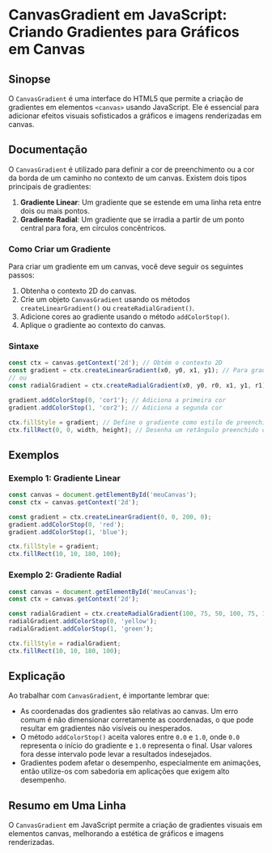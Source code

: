 <!--
Meta Description: # CanvasGradient em JavaScript: Criando Gradientes para Gráficos em Canvas ## Sinopse O `CanvasGradient` é uma interface do HTML5 que permite a criaçã...
Meta Keywords: gradiente, canvas, ctx, const, addcolorstop
-->

# CanvasGradient em JavaScript: Criando Gradientes para Gráficos em Canvas

## Sinopse
O `CanvasGradient` é uma interface do HTML5 que permite a criação de gradientes em elementos `<canvas>` usando JavaScript. Ele é essencial para adicionar efeitos visuais sofisticados a gráficos e imagens renderizadas em canvas.

## Documentação
O `CanvasGradient` é utilizado para definir a cor de preenchimento ou a cor da borda de um caminho no contexto de um canvas. Existem dois tipos principais de gradientes:

1. **Gradiente Linear**: Um gradiente que se estende em uma linha reta entre dois ou mais pontos.
2. **Gradiente Radial**: Um gradiente que se irradia a partir de um ponto central para fora, em círculos concêntricos.

### Como Criar um Gradiente
Para criar um gradiente em um canvas, você deve seguir os seguintes passos:

1. Obtenha o contexto 2D do canvas.
2. Crie um objeto `CanvasGradient` usando os métodos `createLinearGradient()` ou `createRadialGradient()`.
3. Adicione cores ao gradiente usando o método `addColorStop()`.
4. Aplique o gradiente ao contexto do canvas.

### Sintaxe
```javascript
const ctx = canvas.getContext('2d'); // Obtém o contexto 2D
const gradient = ctx.createLinearGradient(x0, y0, x1, y1); // Para gradiente linear
// ou
const radialGradient = ctx.createRadialGradient(x0, y0, r0, x1, y1, r1); // Para gradiente radial

gradient.addColorStop(0, 'cor1'); // Adiciona a primeira cor
gradient.addColorStop(1, 'cor2'); // Adiciona a segunda cor

ctx.fillStyle = gradient; // Define o gradiente como estilo de preenchimento
ctx.fillRect(0, 0, width, height); // Desenha um retângulo preenchido com o gradiente
```

## Exemplos

### Exemplo 1: Gradiente Linear
```javascript
const canvas = document.getElementById('meuCanvas');
const ctx = canvas.getContext('2d');

const gradient = ctx.createLinearGradient(0, 0, 200, 0);
gradient.addColorStop(0, 'red');
gradient.addColorStop(1, 'blue');

ctx.fillStyle = gradient;
ctx.fillRect(10, 10, 180, 100);
```

### Exemplo 2: Gradiente Radial
```javascript
const canvas = document.getElementById('meuCanvas');
const ctx = canvas.getContext('2d');

const radialGradient = ctx.createRadialGradient(100, 75, 50, 100, 75, 100);
radialGradient.addColorStop(0, 'yellow');
radialGradient.addColorStop(1, 'green');

ctx.fillStyle = radialGradient;
ctx.fillRect(10, 10, 180, 100);
```

## Explicação
Ao trabalhar com `CanvasGradient`, é importante lembrar que:

- As coordenadas dos gradientes são relativas ao canvas. Um erro comum é não dimensionar corretamente as coordenadas, o que pode resultar em gradientes não visíveis ou inesperados.
- O método `addColorStop()` aceita valores entre `0.0` e `1.0`, onde `0.0` representa o início do gradiente e `1.0` representa o final. Usar valores fora desse intervalo pode levar a resultados indesejados.
- Gradientes podem afetar o desempenho, especialmente em animações, então utilize-os com sabedoria em aplicações que exigem alto desempenho.

## Resumo em Uma Linha
O `CanvasGradient` em JavaScript permite a criação de gradientes visuais em elementos canvas, melhorando a estética de gráficos e imagens renderizadas.